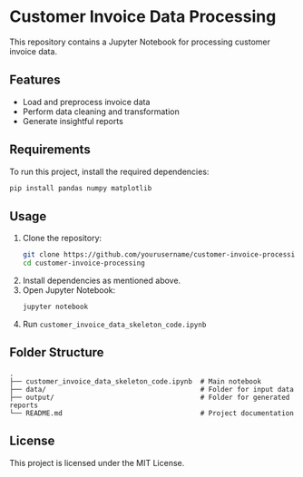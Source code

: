 # Customer Invoice Data Processing

This repository contains a Jupyter Notebook for processing customer invoice data.

## Features
- Load and preprocess invoice data
- Perform data cleaning and transformation
- Generate insightful reports

## Requirements
To run this project, install the required dependencies:

```bash
pip install pandas numpy matplotlib
```

## Usage
1. Clone the repository:
   ```bash
   git clone https://github.com/yourusername/customer-invoice-processing.git
   cd customer-invoice-processing
   ```
2. Install dependencies as mentioned above.
3. Open Jupyter Notebook:
   ```bash
   jupyter notebook
   ```
4. Run `customer_invoice_data_skeleton_code.ipynb`

## Folder Structure
```
.
├── customer_invoice_data_skeleton_code.ipynb  # Main notebook
├── data/                                      # Folder for input data
├── output/                                    # Folder for generated reports
└── README.md                                  # Project documentation
```

## License
This project is licensed under the MIT License.
